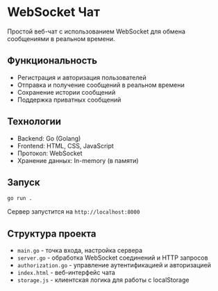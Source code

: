 # WebSocket Чат

Простой веб-чат с использованием WebSocket для обмена сообщениями в реальном времени.

## Функциональность

- Регистрация и авторизация пользователей
- Отправка и получение сообщений в реальном времени
- Сохранение истории сообщений
- Поддержка приватных сообщений

## Технологии

- Backend: Go (Golang)
- Frontend: HTML, CSS, JavaScript
- Протокол: WebSocket
- Хранение данных: In-memory (в памяти)

## Запуск

```bash
go run .
```

Сервер запустится на `http://localhost:8000`

## Структура проекта

- `main.go` - точка входа, настройка сервера
- `server.go` - обработка WebSocket соединений и HTTP запросов
- `authorization.go` - управление аутентификацией и авторизацией
- `index.html` - веб-интерфейс чата
- `storage.js` - клиентская логика для работы с localStorage
